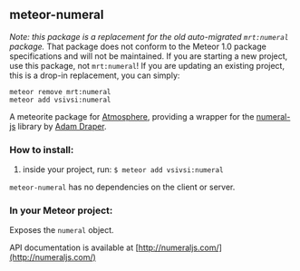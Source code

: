 ## meteor-numeral

*Note: this package is a replacement for the old auto-migrated `mrt:numeral` package.*
That package does not conform to the Meteor 1.0 package specifications and will not be maintained.
If you are starting a new project, use this package, not `mrt:numeral`!
If you are updating an existing project, this is a drop-in replacement, you can simply:
```
meteor remove mrt:numeral
meteor add vsivsi:numeral
```

A meteorite package for [Atmosphere](https://atmosphere.meteor.com), providing a wrapper for the [numeral-js](https://github.com/adamwdraper/Numeral-js) library by [Adam Draper](https://github.com/adamwdraper).

### How to install:
1. inside your project, run:
    `$ meteor add vsivsi:numeral`

`meteor-numeral` has no dependencies on the client or server.

### In your Meteor project:

Exposes the `numeral` object.

API documentation is available at [http://numeraljs.com/](http://numeraljs.com/)

